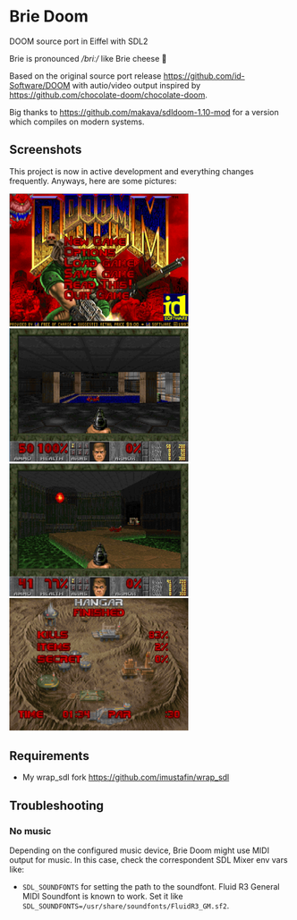 # Brie Doom
DOOM source port in Eiffel with SDL2

Brie is pronounced */briː/* like Brie cheese :cheese:

Based on the original source port release https://github.com/id-Software/DOOM
with autio/video output inspired by https://github.com/chocolate-doom/chocolate-doom.

Big thanks to https://github.com/makava/sdldoom-1.10-mod for a version
which compiles on modern systems.


## Screenshots
This project is now in active development and everything changes frequently.
Anyways, here are some pictures:

<img src="docs/main_menu.png" width="320">
<img src="docs/start.png" width="320">
<img src="docs/room.png" width="320">
<img src="docs/intermission.png" width="320">

## Requirements
* My wrap_sdl fork https://github.com/imustafin/wrap_sdl

## Troubleshooting

### No music
Depending on the configured music device, Brie Doom might use MIDI output 
for music. In this case, check the correspondent SDL Mixer env vars like:
* `SDL_SOUNDFONTS` for setting the path to the soundfont.
Fluid R3 General MIDI Soundfont is known to work.
Set it like `SDL_SOUNDFONTS=/usr/share/soundfonts/FluidR3_GM.sf2`.
